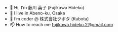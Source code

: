 - 👋 Hi, I’m 藤川 英子 (Fujikawa Hideko)
- 📍 I live in Abeno-ku, Osaka
- 👀 I’m coder @ 株式會社クボタ (Kubota)
- 📫 How to reach me fujikawa.hideko.2@gmail.com

<!---
FujikawaHideko/FujikawaHideko is a ✨ special ✨ repository because its `README.md` (this file) appears on your GitHub profile.
You can click the Preview link to take a look at your changes.
--->
